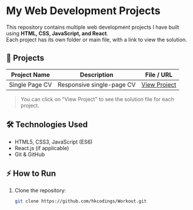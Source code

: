 # My Web Development Projects

This repository contains multiple web development projects I have built using **HTML, CSS, JavaScript, and React**.  
Each project has its own folder or main file, with a link to view the solution.

## 📂 Projects

| Project Name | Description | File / URL |
|--------------|-------------|------------|
| Single Page CV | Responsive single-page CV | [View Project](https://github.com/hkcodings/Workout/blob/main/singlePageCV.html) |


> You can click on "View Project" to see the solution file for each project.

## 🛠️ Technologies Used

- HTML5, CSS3, JavaScript (ES6)
- React.js (if applicable)
- Git & GitHub

## ⚡ How to Run

1. Clone the repository:  
   ```bash
   git clone https://github.com/hkcodings/Workout.git
